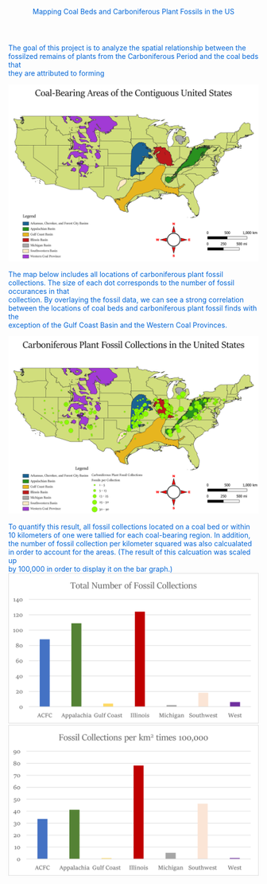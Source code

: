 <html>
    <header style = "color: #0366d7">
        <p>Mapping Coal Beds and Carboniferous Plant Fossils in the US</p>
    </header>
    <body style = "color: #0366d7">
        <p>The goal of this project is to analyze the spatial relationship between the fossilzed remains of plants from the Carboniferous Period and the coal beds that <br>they are attributed to forming</p>
        <img src="4326_National.png" alt = "CoalBeds" />
        <p>The map below includes all locations of carboniferous plant fossil collections. The size of each dot corresponds to the number of fossil occurances in that <br>collection. By overlaying the fossil data, we can see a strong correlation between the locations of coal beds and carboniferous plant fossil finds with the <br>exception of the Gulf Coast Basin and the Western Coal Provinces.  </p>
        <img src="4326_NationalFossils.png" alt = "Fossils" />
        <p>To quantify this result, all fossil collections located on a coal bed or within 10 kilometers of one were tallied for each coal-bearing region. In addition, <br>the number of fossil collection per kilometer squared was also calcualated in order to account for the areas. (The result of this calcuation was scaled up <br>by 100,000 in order to display it on the bar graph.)
        <img src="CollectionCount.png" alt = "graph1"/> <img src="fossilsperkm.png" alt = "graph2"/> 
    </body>
</html>
